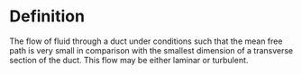 # Definition

The flow of fluid through a duct under conditions such that the mean
free path is very small in comparison with the smallest dimension of a
transverse section of the duct. This flow may be either laminar or
turbulent.
